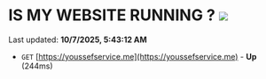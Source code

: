 # IS MY WEBSITE RUNNING ? [![](https://img.shields.io/static/v1?label=Sponsor&message=%E2%9D%A4&logo=GitHub&color=%23fe8e86)](https://github.com/sponsors/Youssef-Lehmam)

Last updated: **10/7/2025, 5:43:12 AM**

- `GET` [https://youssefservice.me](https://youssefservice.me) - **Up** (244ms)
